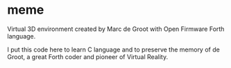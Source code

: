 # meme
Virtual 3D environment created by Marc de Groot with Open Firmware Forth language.

I put this code here to learn C language and to preserve the memory of de Groot, a great Forth coder and pioneer of Virtual Reality.
